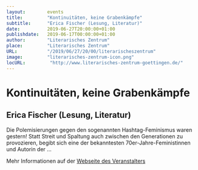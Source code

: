 ```yaml
---
layout:        events
title:         "Kontinuitäten, keine Grabenkämpfe"
subtitle:      "Erica Fischer (Lesung, Literatur)"
date:          2019-06-27T20:00:00+01:00
publishdate:   2019-06-17T00:00:00+01:00
author:        "Literarisches Zentrum"
place:         "Literarisches Zentrum"
URL:           "/2019/06/27/20/00/literarischeszentrum"
image:         "literarisches-zentrum-icon.png"
locURL:         "http://www.literarisches-zentrum-goettingen.de/"
---
```


Kontinuitäten, keine Grabenkämpfe
===========

Erica Fischer (Lesung, Literatur)
-----------


Die Polemisierungen gegen den sogenannten Hashtag­-Feminismus waren gestern! Statt Streit und Spaltung auch zwischen den Generationen zu provozieren, begibt sich eine der bekanntesten 70er­-Jahre­-Feministinnen und Autorin der ...


Mehr Informationen auf der [Webseite des Veranstalters](http://www.literarisches-zentrum-goettingen.de//programm/2019-1/hauptprogramm/erica-fischer/)
